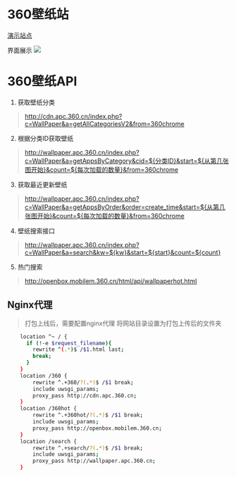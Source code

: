 # 360壁纸站

[演示站点](https://wper.ztyang.com)

界面展示
![](https://qiniu.ztyang.com/img/20220630202720.png)


# 360壁纸API

1. 获取壁纸分类

> http://cdn.apc.360.cn/index.php?c=WallPaper&a=getAllCategoriesV2&from=360chrome

2. 根据分类ID获取壁纸

> http://wallpaper.apc.360.cn/index.php?c=WallPaper&a=getAppsByCategory&cid=${分类ID}&start=${从第几张图开始}&count=${每次加载的数量}&from=360chrome

3. 获取最近更新壁纸

> http://wallpaper.apc.360.cn/index.php?c=WallPaper&a=getAppsByOrder&order=create_time&start=${从第几张图开始}&count=${每次加载的数量}&from=360chrome

4. 壁纸搜索接口

> http://wallpaper.apc.360.cn/index.php?c=WallPaper&a=search&kw=${kw}&start=${start}&count=${count}

5. 热门搜索

> http://openbox.mobilem.360.cn/html/api/wallpaperhot.html

## Nginx代理

> 打包上线后，需要配置nginx代理
将网站目录设置为打包上传后的文件夹

```bash
    location ^~ / {
      if (!-e $request_filename){
        rewrite ^(.*)$ /$1.html last;
        break;
      }
    }
    location /360 {
        rewrite ^.+360/?(.*)$ /$1 break;
        include uwsgi_params;
        proxy_pass http://cdn.apc.360.cn;
    }
    location /360hot {
        rewrite ^.+360hot/?(.*)$ /$1 break;
        include uwsgi_params;
        proxy_pass http://openbox.mobilem.360.cn;
    }
    location /search {
        rewrite ^.+search/?(.*)$ /$1 break;
        include uwsgi_params;
        proxy_pass http://wallpaper.apc.360.cn;
    }
```

